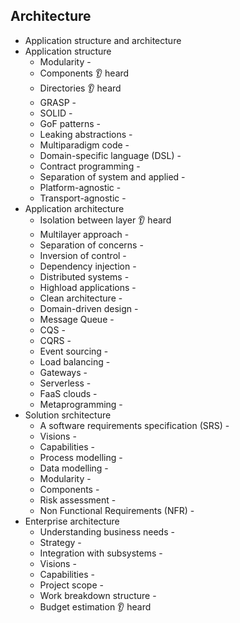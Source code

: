 ## Architecture

- Application structure and architecture
- Application structure
  - Modularity -
  - Components 👂 heard
  - Directories 👂 heard
  - GRASP -
  - SOLID -
  - GoF patterns -
  - Leaking abstractions -
  - Multiparadigm code -
  - Domain-specific language (DSL) -
  - Contract programming -
  - Separation of system and applied -
  - Platform-agnostic -
  - Transport-agnostic -
- Application architecture
  - Isolation between layer 👂 heard
  - Multilayer approach -
  - Separation of concerns -
  - Inversion of control -
  - Dependency injection -
  - Distributed systems -
  - Highload applications -
  - Clean architecture -
  - Domain-driven design -
  - Message Queue -
  - CQS -
  - CQRS -
  - Event sourcing -
  - Load balancing -
  - Gateways -
  - Serverless -
  - FaaS clouds -
  - Metaprogramming -
- Solution srchitecture
  - A software requirements specification (SRS) -
  - Visions -
  - Capabilities -
  - Process modelling -
  - Data modelling -
  - Modularity -
  - Components -
  - Risk assessment -
  - Non Functional Requirements (NFR) -
- Enterprise architecture
  - Understanding business needs -
  - Strategy -
  - Integration with subsystems -
  - Visions -
  - Capabilities -
  - Project scope -
  - Work breakdown structure -
  - Budget estimation 👂 heard
